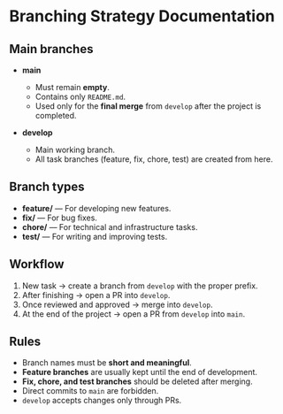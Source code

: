 # Branching Strategy Documentation

## Main branches
- **main**
  - Must remain **empty**.
  - Contains only `README.md`.
  - Used only for the **final merge** from `develop` after the project is completed.

- **develop**
  - Main working branch.
  - All task branches (feature, fix, chore, test) are created from here.

## Branch types
- **feature/** — For developing new features.  
- **fix/** — For bug fixes.  
- **chore/** — For technical and infrastructure tasks.  
- **test/** — For writing and improving tests.  

## Workflow
1. New task → create a branch from `develop` with the proper prefix.  
2. After finishing → open a PR into `develop`.  
3. Once reviewed and approved → merge into `develop`.  
4. At the end of the project → open a PR from `develop` into `main`.  

## Rules
- Branch names must be **short and meaningful**.  
- **Feature branches** are usually kept until the end of development.  
- **Fix, chore, and test branches** should be deleted after merging.  
- Direct commits to `main` are forbidden.  
- `develop` accepts changes only through PRs.  
